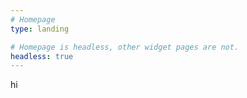 ```yaml
---
# Homepage
type: landing

# Homepage is headless, other widget pages are not.
headless: true
---
```

hi